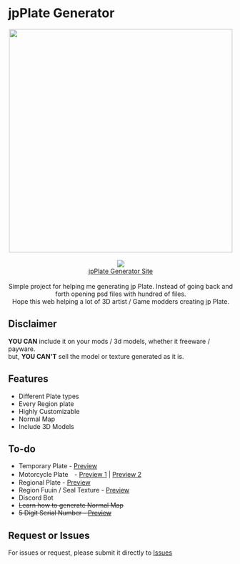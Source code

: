 # jpPlate Generator

<p align="center">
  <img src="https://raw.githubusercontent.com/mbahArip/japanLicensePlate_Generator/master/img/logo.svg?raw=true" width="500">
  <br><br>
  <a href="https://hits.seeyoufarm.com" class="hitsCounter"><img src="https://hits.seeyoufarm.com/api/count/incr/badge.svg?url=https%3A%2F%2Fmbaharip.github.io%2FjapanLicensePlate_Generator%2F&count_bg=%238B5CF6&title_bg=%23202327&icon=github.svg&icon_color=%23F7F9FA&title=Visit&edge_flat=false"/></a><br>
  <a href="https://mbaharip.github.io/japanLicensePlate_Generator/">jpPlate Generator Site</a>
  <br><br>
  Simple project for helping me generating jp Plate.  
  Instead of going back and forth opening psd files with hundred of files.
  <br>
  Hope this web helping a lot of 3D artist / Game modders creating jp Plate.  
</p>

## Disclaimer

**YOU CAN** include it on your mods / 3d models, whether it freeware / payware.  
but, **YOU CAN'T** sell the model or texture generated as it is.

## Features

- Different Plate types
- Every Region plate
- Highly Customizable
- Normal Map
- Include 3D Models

## To-do

- Temporary Plate - [Preview](http://www.licenseplatemania.com/fotos/japan/japan102.jpg)
- Motorcycle Plate　- [Preview 1](http://www.licenseplatemania.com/fotos/japan/japan16.jpg) | [Preview 2](http://www.licenseplatemania.com/fotos/japan/japan18.jpg)
- Regional Plate - [Preview](https://contents.trafficnews.jp/image/000/036/103/large_200511_gotochi_01.jpg)
- Region Fuuin / Seal Texture - [Preview](https://clutch-s.jp/wp-content/uploads/2016/09/113033299_624.v1466154808.jpg)
- Discord Bot
- ~~Learn how to generate Normal Map~~
- ~~5 Digit Serial Number - [Preview](https://cdn.snsimg.carview.co.jp/minkara/userstorage/000/015/692/175/81efb1fe1a.jpg)~~

## Request or Issues

For issues or request, please submit it directly to [Issues](https://github.com/mbahArip/japanLicensePlate_Generator/issues)

